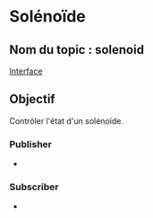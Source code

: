 ﻿# Solénoïde

## Nom du topic : **solenoid**
[Interface](Solenoide-Message-Interface.md)

## Objectif
Contrôler l'état d'un solénoïde.

### Publisher
- []()

### Subscriber
- [](Solenoid-Controller-Node.md)
